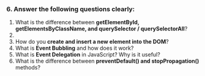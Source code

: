 

### 6. Answer the following questions clearly:

1. What is the difference between **getElementById, getElementsByClassName, and querySelector / querySelectorAll**?
2. 
3. How do you **create and insert a new element into the DOM**?
4. What is **Event Bubbling** and how does it work?
5. What is **Event Delegation** in JavaScript? Why is it useful?
6. What is the difference between **preventDefault() and stopPropagation()** methods?



